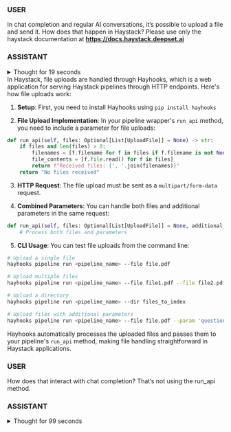 ### USER
In chat completion and regular AI conversations, it’s possible to upload a file and send it. How does that happen in Haystack?  Please use only the haystack documentation at **https://docs.haystack.deepset.ai**

### ASSISTANT
<details type="reasoning" done="true" duration="19">
<summary>Thought for 19 seconds</summary>
> Now I have the detailed information about file uploads in Haystack using Hayhooks.
</details>
In Haystack, file uploads are handled through Hayhooks, which is a web application for serving Haystack pipelines through HTTP endpoints. Here's how file uploads work:

1. **Setup**: First, you need to install Hayhooks using `pip install hayhooks`

2. **File Upload Implementation**: In your pipeline wrapper's `run_api` method, you need to include a parameter for file uploads:
```python
def run_api(self, files: Optional[List[UploadFile]] = None) -> str:
    if files and len(files) > 0:
        filenames = [f.filename for f in files if f.filename is not None]
        file_contents = [f.file.read() for f in files]
        return f"Received files: {', '.join(filenames)}"
    return "No files received"
```

3. **HTTP Request**: The file upload must be sent as a `multipart/form-data` request.

4. **Combined Parameters**: You can handle both files and additional parameters in the same request:
```python
def run_api(self, files: Optional[List[UploadFile]] = None, additional_param: str = "default") -> str:
    # Process both files and parameters
```

5. **CLI Usage**: You can test file uploads from the command line:
```bash
# Upload a single file
hayhooks pipeline run <pipeline_name> --file file.pdf

# Upload multiple files
hayhooks pipeline run <pipeline_name> --file file1.pdf --file file2.pdf

# Upload a directory
hayhooks pipeline run <pipeline_name> --dir files_to_index

# Upload files with additional parameters
hayhooks pipeline run <pipeline_name> --file file.pdf --param 'question="Is this recipe vegan?"'
```

Hayhooks automatically processes the uploaded files and passes them to your pipeline's `run_api` method, making file handling straightforward in Haystack applications.

### USER
How does that interact with chat completion?  That’s not using the run_api method.

### ASSISTANT
<details type="reasoning" done="true" duration="99">
<summary>Thought for 99 seconds</summary>
> Now I have all the information about file uploads with chat completion in Haystack.
</thinking
</details>
For file uploads in Haystack's chat completion functionality, there's an important distinction between the `run_api` and `run_chat_completion` methods in Hayhooks.

While the documentation clearly shows how to handle file uploads with the `run_api` method, it doesn't explicitly demonstrate how to handle file uploads with the `run_chat_completion` method, which is what's used for OpenAI-compatible chat interfaces.

Based on the documentation and GitHub repository, here's how file uploads work with chat completion:

1. **File Upload Implementation**: 
   When implementing the `run_chat_completion` method, you can access file uploads through the `body` parameter, which contains the full request body:

   ```python
   def run_chat_completion(self, model: str, messages: List[dict], body: dict) -> Union[str, Generator]:
       # Access files from the body parameter if present
       # Process the files and include them in your pipeline run
       question = get_last_user_message(messages)
       
       # Use the files in your pipeline
       return self.pipeline.run({"query": question, "files": body.get("files")})
   ```

2. **OpenAI Compatibility**:
   Since Hayhooks creates OpenAI-compatible endpoints, the file upload would follow the OpenAI API format for file attachments. This means files would be included in the request body and accessible through the `body` parameter.

3. **Integration with Chat Interfaces**:
   When using a chat interface like open-webui with Hayhooks as a backend, the file upload functionality would be handled by the chat interface, which would then send the files to the Hayhooks server as part of the OpenAI-compatible request.

4. **Using with OpenAIChatGenerator**:
   When using Hayhooks as a backend for the Haystack OpenAIChatGenerator, you would need to handle file uploads in your pipeline implementation and then access them through the appropriate parameters in your `run_chat_completion` method.

The key difference is that while `run_api` has a standard way to handle file uploads with the `files: Optional[List[UploadFile]] = None` parameter, the `run_chat_completion` method follows the OpenAI API format, where files would be included in the request body and accessible through the `body` parameter.

### USER
How would I bridge that gap?  Can you write some sample code?

### ASSISTANT
<details type="reasoning" done="true" duration="24">
<summary>Thought for 24 seconds</summary>
> I need to write sample code showing how to bridge the gap between file uploads in run_api and run_chat_completion in Hayhooks.
</thinking>
</details>
Here's sample code to bridge the gap between file uploads in `run_api` and `run_chat_completion` in Hayhooks:

```python
from pathlib import Path
from typing import Generator, List, Optional, Union
from fastapi import UploadFile
from haystack import Pipeline
from hayhooks import BasePipelineWrapper, get_last_user_message, streaming_generator

class PipelineWrapper(BasePipelineWrapper):
    def setup(self) -> None:
        # Initialize your pipeline
        pipeline_yaml = (Path(__file__).parent / "my_pipeline.yml").read_text()
        self.pipeline = Pipeline.loads(pipeline_yaml)
    
    # Standard file handling for regular API endpoint
    def run_api(self, files: Optional[List[UploadFile]] = None, query: str = "") -> str:
        """Process files and a query using the pipeline."""
        file_contents = []
        if files and len(files) > 0:
            # Process uploaded files
            file_contents = [
                {"name": f.filename, "content": f.file.read()} 
                for f in files if f.filename is not None
            ]
        
        # Run pipeline with files and query
        result = self.pipeline.run({
            "query": query,
            "files": file_contents
        })
        
        return result["output"]["text"]
    
    # Bridge to handle files in chat completion
    def run_chat_completion(self, model: str, messages: List[dict], body: dict) -> Union[str, Generator]:
        """
        OpenAI-compatible chat completion that handles file uploads.
        
        The body parameter contains the full request, including any file attachments.
        """
        # Extract the query from the last user message
        query = get_last_user_message(messages)
        
        # Check if we have files in the request body
        file_contents = []
        if "files" in body and body["files"]:
            # Process files from the OpenAI-compatible request
            # Note: The exact format may depend on how the client sends files
            for file_data in body["files"]:
                file_contents.append({
                    "name": file_data.get("filename"),
                    "content": file_data.get("content")
                })
        
        # For streaming response
        if body.get("stream", False):
            return streaming_generator(
                pipeline=self.pipeline,
                pipeline_run_args={
                    "query": query,
                    "files": file_contents
                }
            )
        
        # For non-streaming response
        result = self.pipeline.run({
            "query": query,
            "files": file_contents
        })
        
        return result["output"]["text"]
```

Since OpenAI's API doesn't have a standardized way to handle file uploads in chat completions, you might need to create a custom endpoint to handle this specific use case. Here's how you could extend your Hayhooks implementation:

```python
# In a custom app.py file
import uvicorn
from typing import List
from fastapi import FastAPI, File, Form, UploadFile
from hayhooks import create_app
from hayhooks.settings import settings

# Create the Hayhooks app
hayhooks = create_app()

# Add a custom endpoint for file uploads with chat
@hayhooks.post("/{pipeline_name}/chat_with_files")
async def chat_with_files(
    pipeline_name: str,
    files: List[UploadFile] = File(...),
    messages: str = Form(...),  # JSON string of messages
    model: str = Form(None),
    temperature: float = Form(0.7),
    max_tokens: int = Form(None),
):
    """Custom endpoint that combines file uploads with chat completion."""
    import json
    from hayhooks.registry import get_pipeline_wrapper
    
    # Get the pipeline wrapper
    wrapper = get_pipeline_wrapper(pipeline_name)
    if not wrapper:
        return {"error": f"Pipeline {pipeline_name} not found"}
    
    # Parse messages from JSON string
    try:
        messages_list = json.loads(messages)
    except json.JSONDecodeError:
        return {"error": "Invalid messages format"}
    
    # Create a body that includes both files and chat parameters
    body = {
        "model": model or pipeline_name,
        "messages": messages_list,
        "temperature": temperature,
        "max_tokens": max_tokens,
        "files": files
    }
    
    # Call the run_chat_completion method with our custom body
    response = wrapper.run_chat_completion(
        model=body["model"],
        messages=body["messages"],
        body=body
    )
    
    return {"content": response}

if __name__ == "__main__":
    uvicorn.run("app:hayhooks", host=settings.host, port=settings.port)
```

To use this in a client application:

```python
import json
import requests

# URL of your Hayhooks server with the custom endpoint
url = "http://localhost:1416/my_pipeline/chat_with_files"

# Prepare the files and messages
files = [
    ('files', ('document.pdf', open('document.pdf', 'rb'), 'application/pdf'))
]

# Prepare chat messages
messages = [
    {"role": "user", "content": "Summarize the contents of this PDF file"}
]

# Send the request
response = requests.post(
    url,
    files=files,
    data={
        "messages": json.dumps(messages),
        "model": "my_pipeline",
        "temperature": 0.7
    }
)

print(response.json())
```

This approach creates a custom endpoint that accepts both file uploads and chat messages, bridging the gap between the standard file upload mechanism and the OpenAI-compatible chat completion interface.
